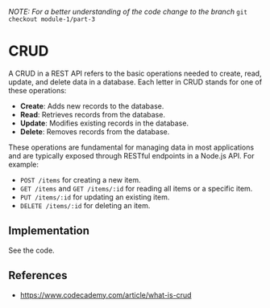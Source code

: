 _NOTE: For a better understanding of the code change to the branch_ `git checkout module-1/part-3`

# CRUD 

A CRUD in a REST API refers to the basic operations needed to create, read, update, and delete data in a database. Each letter in CRUD stands for one of these operations:

- **Create**: Adds new records to the database.
- **Read**: Retrieves records from the database.
- **Update**: Modifies existing records in the database.
- **Delete**: Removes records from the database.

These operations are fundamental for managing data in most applications and are typically exposed through RESTful endpoints in a Node.js API. For example:

- `POST /items` for creating a new item.
- `GET /items` and `GET /items/:id` for reading all items or a specific item.
- `PUT /items/:id` for updating an existing item.
- `DELETE /items/:id` for deleting an item.

## Implementation

See the code.

## References 

- https://www.codecademy.com/article/what-is-crud